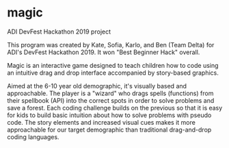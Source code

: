 # magic
ADI DevFest Hackathon 2019 project

This program was created by Kate, Sofia, Karlo, and Ben (Team Delta) for ADI's DevFest Hackathon 2019. It won "Best Beginner Hack" overall. 

Magic is an interactive game designed to teach children how to code using an intuitive drag and drop interface accompanied by story-based graphics.

Aimed at the 6-10 year old demographic, it's visually based and approachable. The player is a "wizard" who drags spells (functions) from their spellbook (API) into the correct spots in order to solve problems and save a forest. Each coding challenge builds on the previous so that it is easy for kids to build basic intuition about how to solve problems with pseudo code. The story elements and increased visual cues makes it more approachable for our target demographic than traditional drag-and-drop coding languages.
